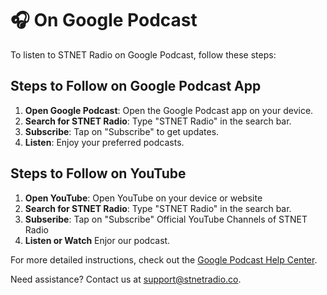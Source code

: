 # 🎧 On Google Podcast

To listen to STNET Radio on Google Podcast, follow these steps:

## Steps to Follow on Google Podcast App

1. **Open Google Podcast**: Open the Google Podcast app on your device.
2. **Search for STNET Radio**: Type "STNET Radio" in the search bar.
3. **Subscribe**: Tap on "Subscribe" to get updates.
4. **Listen**: Enjoy your preferred podcasts.

## Steps to Follow on YouTube

1. **Open YouTube**: Open YouTube on your device or website
2. **Search for STNET Radio**: Type "STNET Radio" in the search bar.
3. **Subseribe**: Tap on "Subscribe" Official YouTube Channels of STNET Radio
4. **Listen or Watch** Enjor our podcast.

For more detailed instructions, check out the [Google Podcast Help Center](https://support.google.com/podcast).

Need assistance? Contact us at [support@stnetradio.co](mailto:support@stnetradio.co).
